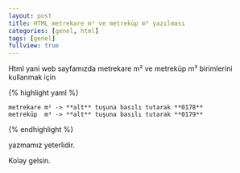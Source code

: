 ```yaml
---
layout: post
title: HTML metrekare m² ve metreküp m³ yazılması
categories: [genel, html]
tags: [genel]
fullview: true
---
```


Html yani web sayfamızda metrekare m² ve metreküp m³ birimlerini kullanmak için



{% highlight yaml %}

    metrekare m² -> **alt** tuşuna basılı tutarak **0178**
    metreküp  m³ -> **alt** tuşuna basılı tutarak **0179**

{% endhighlight %}

yazmamız yeterlidir.

Kolay gelsin.

